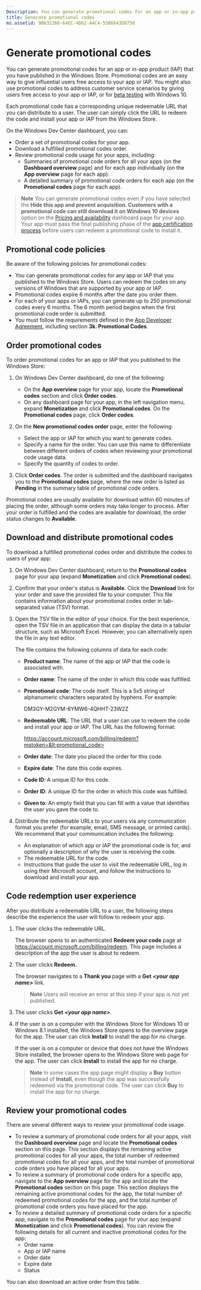 ```yaml
---
Description: You can generate promotional codes for an app or in-app product (IAP) that you have published in the Windows Store.
title: Generate promotional codes
ms.assetid: 9B632266-64EC-4D62-A4C4-55B6643D8750
---
```


# Generate promotional codes


You can generate promotional codes for an app or in-app product (IAP) that you have published in the Windows Store. Promotional codes are an easy way to give influential users free access to your app or IAP. You might also use promotional codes to address customer service scenarios by giving users free access to your app or IAP, or for [beta testing](beta-testing-and-targeted-distribution.md) with Windows 10.

Each promotional code has a corresponding unique redeemable URL that you can distribute to a user. The user can simply click the URL to redeem the code and install your app or IAP from the Windows Store.

On the Windows Dev Center dashboard, you can:

-   Order a set of promotional codes for your app.
-   Download a fulfilled promotional codes order.
-   Review promotional code usage for your apps, including:
    -   Summaries of promotional code orders for all your apps (on the **Dashboard overview** page) and for each app individually (on the **App overview** page for each app).
    -   A detailed summary of promotional code orders for each app (on the **Promotional codes** page for each app).

> **Note**  You can generate promotional codes even if you have selected the **Hide this app and prevent acquisition. Customers with a promotional code can still download it on Windows 10 devices** option on the [Pricing and availability](set-app-pricing-and-availability.md) dashboard page for your app. Your app must pass the final publishing phase of the [app certification process](the-app-certification-process.md) before users can redeem a promotional code to install it.

## Promotional code policies


Be aware of the following policies for promotional codes:

-   You can generate promotional codes for any app or IAP that you published to the Windows Store. Users can redeem the codes on any versions of Windows that are supported by your app or IAP.
-   Promotional codes expire 6 months after the date you order them.
-   For each of your apps or IAPs, you can generate up to 250 promotional codes every 6 months. The 6 month period begins when the first promotional code order is submitted.
-   You must follow the requirements defined in the [App Developer Agreement](https://msdn.microsoft.com/library/windows/apps/hh694058), including section **3k. Promotional Codes**.

## Order promotional codes


To order promotional codes for an app or IAP that you published to the Windows Store:

1.  On Windows Dev Center dashboard, do one of the following:
    -   On the **App overview** page for your app, locate the **Promotional codes** section and click **Order codes**.
    -   On any dashboard page for your app, in the left navigation menu, expand **Monetization** and click **Promotional codes**. On the **Promotional codes** page, click **Order codes**.

2.  On the **New promotional codes order** page, enter the following:
    -   Select the app or IAP for which you want to generate codes.
    -   Specify a name for the order. You can use this name to differentiate between different orders of codes when reviewing your promotional code usage data.
    -   Specify the quantity of codes to order.

3.  Click **Order codes**. The order is submitted and the dashboard navigates you to the **Promotional codes** page, where the new order is listed as **Pending** in the summary table of promotional code orders.

Promotional codes are usually available for download within 60 minutes of placing the order, although some orders may take longer to process. After your order is fulfilled and the codes are available for download, the order status changes to **Available**.

## Download and distribute promotional codes


To download a fulfilled promotional codes order and distribute the codes to users of your app:

1.  On Windows Dev Center dashboard, return to the **Promotional codes** page for your app (expand **Monetization** and click **Promotional codes**).
2.  Confirm that your order's status is **Available**. Click the **Download** link for your order and save the provided file to your computer. This file contains information about your promotional codes order in tab-separated value (TSV) format.
3.  Open the TSV file in the editor of your choice. For the best experience, open the TSV file in an application that can display the data in a tabular structure, such as Microsoft Excel. However, you can alternatively open the file in any text editor.

    The file contains the following columns of data for each code:

    -   **Product name**: The name of the app or IAP that the code is associated with.
    -   **Order name**: The name of the order in which this code was fulfilled.
    -   **Promotional code**: The code itself. This is a 5x5 string of alphanumeric characters separated by hyphens. For example:

        DM3GY-M2GYM-6YMW6-4QHHT-23W2Z

    -   **Redeemable URL**: The URL that a user can use to redeem the code and install your app or IAP. The URL has the following format:

        https://account.microsoft.com/billing/redeem?mstoken=&lt;promotional_code>

    -   **Order date**: The date you placed the order for this code.
    -   **Expire date**: The date this code expires.
    -   **Code ID**: A unique ID for this code.
    -   **Order ID**: A unique ID for the order in which this code was fulfilled.
    -   **Given to**: An empty field that you can fill with a value that identifies the user you gave the code to.

4.  Distribute the redeemable URLs to your users via any communication format you prefer (for example, email, SMS message, or printed cards). We recommend that your communication includes the following:
    -   An explanation of which app or IAP the promotional code is for, and optionally a description of why the user is receiving the code.
    -   The redeemable URL for the code.
    -   Instructions that guide the user to visit the redeemable URL, log in using their Microsoft account, and follow the instructions to download and install your app.

## Code redemption user experience


After you distribute a redeemable URL to a user, the following steps describe the experience the user will follow to redeem your app.

1.  The user clicks the redeemable URL.

    The browser opens to an authenticated **Redeem your code** page at <https://account.microsoft.com/billing/redeem>. This page includes a description of the app the user is about to redeem.

2.  The user clicks **Redeem.**

    The browser navigates to a **Thank you** page with a **Get** ***&lt;your app name&gt;*** link.

    > **Note**  Users will receive an error at this step if your app is not yet published.

3.  The user clicks **Get** ***&lt;your app name&gt;***.

4.  If the user is on a computer with the Windows Store for Windows 10 or Windows 8.1 installed, the Windows Store opens to the overview page for the app. The user can click **Install** to install the app for no charge.

    If the user is on a computer or device that does not have the Windows Store installed, the browser opens to the Windows Store web page for the app. The user can click **Install** to install the app for no charge.

    > **Note**  In some cases the app page might display a **Buy** button instead of **Install**, even though the app was successfully redeemed via the promotional code. The user can click **Buy** to install the app for no charge.

## Review your promotional codes


There are several different ways to review your promotional code usage.

-   To review a summary of promotional code orders for all your apps, visit the **Dashboard overview** page and locate the **Promotional codes** section on this page. This section displays the remaining active promotional codes for all your apps, the total number of redeemed promotional codes for all your apps, and the total number of promotional code orders you have placed for all your apps.
-   To review a summary of promotional code orders for a specific app, navigate to the **App overview** page for the app and locate the **Promotional codes** section on this page. This section displays the remaining active promotional codes for the app, the total number of redeemed promotional codes for the app, and the total number of promotional code orders you have placed for the app.
-   To review a detailed summary of promotional code orders for a specific app, navigate to the **Promotional codes** page for your app (expand **Monetization** and click **Promotional codes**). You can review the following details for all current and inactive promotional codes for the app:
    -   Order name
    -   App or IAP name
    -   Order date
    -   Expire date
    -   Status

You can also download an active order from this table.

 

 






<!--HONumber=May16_HO4-->


